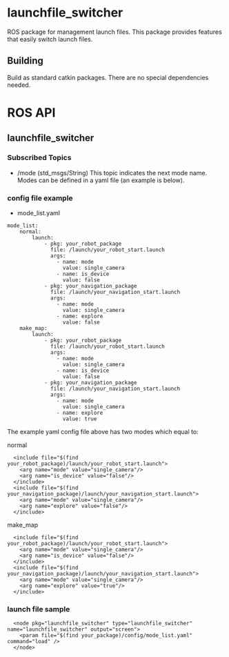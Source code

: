 # launchfile_switcher
ROS package for management launch files. 
This package provides features that easily switch launch files.

## Building
Build as standard catkin packages. There are no special dependencies needed. 

# ROS API
## launchfile_switcher
### Subscribed Topics

- /mode (std_msgs/String)
This topic indicates the next mode name. Modes can be defined in a yaml file (an example is below).


### config file example
- mode_list.yaml

```
mode_list:
    normal:
        launch:
            - pkg: your_robot_package
              file: /launch/your_robot_start.launch
              args:
                - name: mode
                  value: single_camera
                - name: is_device
                  value: false
            - pkg: your_navigation_package
              file: /launch/your_navigation_start.launch
              args:
                - name: mode
                  value: single_camera
                - name: explore
                  value: false
    make_map:
        launch:
            - pkg: your_robot_package
              file: /launch/your_robot_start.launch
              args:
                - name: mode
                  value: single_camera
                - name: is_device
                  value: false
            - pkg: your_navigation_package
              file: /launch/your_navigation_start.launch
              args:
                - name: mode
                  value: single_camera
                - name: explore
                  value: true
```

The example yaml config file above has two modes which equal to: 

normal
```
  <include file="$(find your_robot_package)/launch/your_robot_start.launch">
    <arg name="mode" value="single_camera"/>
    <arg name="is_device" value="false"/>
  </include>
  <include file="$(find your_navigation_package)/launch/your_navigation_start.launch">
    <arg name="mode" value="single_camera"/>
    <arg name="explore" value="false"/>
  </include>
```

make_map
```
  <include file="$(find your_robot_package)/launch/your_robot_start.launch">
    <arg name="mode" value="single_camera"/>
    <arg name="is_device" value="false"/>
  </include>
  <include file="$(find your_navigation_package)/launch/your_navigation_start.launch">
    <arg name="mode" value="single_camera"/>
    <arg name="explore" value="true"/>
  </include>
```

### launch file sample
```
  <node pkg="launchfile_switcher" type="launchfile_switcher" name="launchfile_switcher" output="screen">
    <param file="$(find your_package)/config/mode_list.yaml" command="load" />
  </node>
```